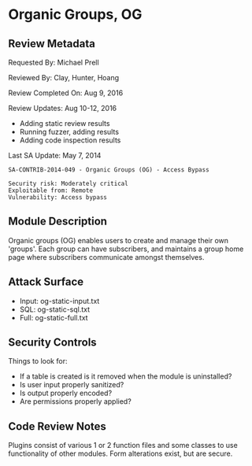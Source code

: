# Organic Groups, OG

## Review Metadata

Requested By: Michael Prell

Reviewed By: Clay, Hunter, Hoang

Review Completed On: Aug 9, 2016

Review Updates: Aug 10-12, 2016

- Adding static review results
- Running fuzzer, adding results
- Adding code inspection results

Last SA Update: May 7, 2014

	SA-CONTRIB-2014-049 - Organic Groups (OG) - Access Bypass

	Security risk: Moderately critical
	Exploitable from: Remote
	Vulnerability: Access bypass


## Module Description

Organic groups (OG) enables users to create and manage their own 'groups'.
Each group can have subscribers, and maintains a group home page where
subscribers communicate amongst themselves.


## Attack Surface

- Input: og-static-input.txt
- SQL: og-static-sql.txt
- Full: og-static-full.txt

## Security Controls

Things to look for:

- If a table is created is it removed when the module is uninstalled?
- Is user input properly sanitized?
- Is output properly encoded?
- Are permissions properly applied?


## Code Review Notes

Plugins consist of various 1 or 2 function files and some classes to use functionality
of other modules. Form alterations exist, but are secure.
